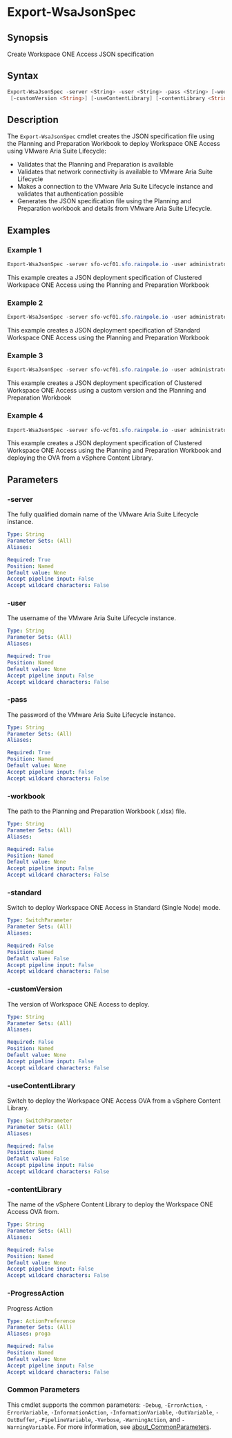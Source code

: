 # Export-WsaJsonSpec

## Synopsis

Create Workspace ONE Access JSON specification

## Syntax

```powershell
Export-WsaJsonSpec -server <String> -user <String> -pass <String> [-workbook <String>] [-standard]
 [-customVersion <String>] [-useContentLibrary] [-contentLibrary <String>] [-ProgressAction <ActionPreference>] [<CommonParameters>]
```

## Description

The `Export-WsaJsonSpec` cmdlet creates the JSON specification file using the Planning and Preparation Workbook
to deploy Workspace ONE Access using VMware Aria Suite Lifecycle:

- Validates that the Planning and Preparation is available
- Validates that network connectivity is available to VMware Aria Suite Lifecycle
- Makes a connection to the VMware Aria Suite Lifecycle instance and validates that authentication possible
- Generates the JSON specification file using the Planning and Preparation workbook and details from VMware Aria Suite Lifecycle.

## Examples

### Example 1

```powershell
Export-WsaJsonSpec -server sfo-vcf01.sfo.rainpole.io -user administrator@vsphere.local -pass VMw@re1! -workbook .\pnp-workbook.xlsx
```

This example creates a JSON deployment specification of Clustered Workspace ONE Access using the Planning and Preparation Workbook

### Example 2

```powershell
Export-WsaJsonSpec -server sfo-vcf01.sfo.rainpole.io -user administrator@vsphere.local -pass VMw@re1! -workbook .\pnp-workbook.xlsx -standard
```

This example creates a JSON deployment specification of Standard Workspace ONE Access using the Planning and Preparation Workbook

### Example 3

```powershell
Export-WsaJsonSpec -server sfo-vcf01.sfo.rainpole.io -user administrator@vsphere.local -pass VMw@re1! -workbook .\pnp-workbook.xlsx -customVersion 3.3.7
```

This example creates a JSON deployment specification of Clustered Workspace ONE Access using a custom version and the Planning and Preparation Workbook

### Example 4

```powershell
Export-WsaJsonSpec -server sfo-vcf01.sfo.rainpole.io -user administrator@vsphere.local -pass VMw@re1! -workbook .\pnp-workbook.xlsx -useContentLibrary -contentLibrary Operations
```

This example creates a JSON deployment specification of Clustered Workspace ONE Access using the Planning and Preparation Workbook and deploying the OVA from a vSphere Content Library.

## Parameters

### -server

The fully qualified domain name of the VMware Aria Suite Lifecycle instance.

```yaml
Type: String
Parameter Sets: (All)
Aliases:

Required: True
Position: Named
Default value: None
Accept pipeline input: False
Accept wildcard characters: False
```

### -user

The username of the VMware Aria Suite Lifecycle instance.

```yaml
Type: String
Parameter Sets: (All)
Aliases:

Required: True
Position: Named
Default value: None
Accept pipeline input: False
Accept wildcard characters: False
```

### -pass

The password of the VMware Aria Suite Lifecycle instance.

```yaml
Type: String
Parameter Sets: (All)
Aliases:

Required: True
Position: Named
Default value: None
Accept pipeline input: False
Accept wildcard characters: False
```

### -workbook

The path to the Planning and Preparation Workbook (.xlsx) file.

```yaml
Type: String
Parameter Sets: (All)
Aliases:

Required: False
Position: Named
Default value: None
Accept pipeline input: False
Accept wildcard characters: False
```

### -standard

Switch to deploy Workspace ONE Access in Standard (Single Node) mode.

```yaml
Type: SwitchParameter
Parameter Sets: (All)
Aliases:

Required: False
Position: Named
Default value: False
Accept pipeline input: False
Accept wildcard characters: False
```

### -customVersion

The version of Workspace ONE Access to deploy.

```yaml
Type: String
Parameter Sets: (All)
Aliases:

Required: False
Position: Named
Default value: None
Accept pipeline input: False
Accept wildcard characters: False
```

### -useContentLibrary

Switch to deploy the Workspace ONE Access OVA from a vSphere Content Library.

```yaml
Type: SwitchParameter
Parameter Sets: (All)
Aliases:

Required: False
Position: Named
Default value: False
Accept pipeline input: False
Accept wildcard characters: False
```

### -contentLibrary

The name of the vSphere Content Library to deploy the Workspace ONE Access OVA from.

```yaml
Type: String
Parameter Sets: (All)
Aliases:

Required: False
Position: Named
Default value: None
Accept pipeline input: False
Accept wildcard characters: False
```

### -ProgressAction

Progress Action

```yaml
Type: ActionPreference
Parameter Sets: (All)
Aliases: proga

Required: False
Position: Named
Default value: None
Accept pipeline input: False
Accept wildcard characters: False
```

### Common Parameters

This cmdlet supports the common parameters: `-Debug`, `-ErrorAction`, `-ErrorVariable`, `-InformationAction`, `-InformationVariable`, `-OutVariable`, `-OutBuffer`, `-PipelineVariable`, `-Verbose`, `-WarningAction`, and `-WarningVariable`. For more information, see [about_CommonParameters](http://go.microsoft.com/fwlink/?LinkID=113216).
